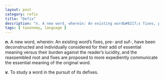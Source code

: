 ```yaml
---
layout: post
category: refix
title: "Defix"
description: "n. A new word, wherein: An existing word&#8217;s fixes, pre- and suf-, have been deconstructed and individually considered for their add of essential meaning versus their burden against the reader&#8217;s lucidity, and the reassembled root and fixes are proposed to more..."
tags: [ taxonomy, language ]
---
```


***n.*** A new word, wherein: An existing word&#8217;s fixes, pre- and suf-, have been deconstructed and individually considered for their add of essential meaning versus their burden against the reader&#8217;s lucidity, and the reassembled root and fixes are proposed to more expediently communicate the essential meaning of the original word.

***v.*** To study a word in the pursuit of its defixes.

